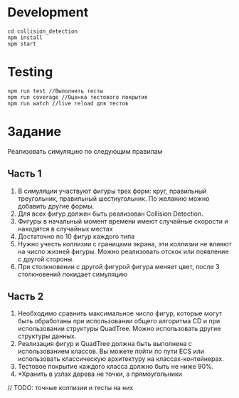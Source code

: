 # Development

```
cd collision_detection
npm install
npm start
```
# Testing
```
npm run test //Выполнить тесты
npm run coverage //Оценка тестового покрытия
npm run watch //live reload для тестов
```

# Задание
Реализовать симуляцию по следующим правилам
## Часть 1
1. В симуляции участвуют фигуры трех форм: круг, правильный треугольник, правильный шестиугольник. По желанию можно добавить другие формы.
2. Для всех фигур должен быть реализован Collision Detection.
3. Фигуры в начальный момент времени имеют случайные скорости и находятся в случайных местах
4. Достаточно по 10 фигур каждого типа
5. Нужно учесть коллизии с границами экрана, эти коллизии не влияют на число жизней фигуры. Можно реализовать отскок или появление с другой стороны.
6. При столкновении с другой фигурой фигура меняет цвет, после 3 столкновений покидает симуляцию

## Часть 2
1. Необходимо сравнить максимальное число фигур, которые могут быть обработаны при использовании общего алгоритма CD и при использовании структуры QuadTree. Можно использовать другие структуры данных.
2. Реализация фигур и QuadTree должна быть выполнена с использованием классов. Вы можете пойти по пути ECS или использовать классическую архитектуру на классах-контейнерах.
3. Тестовое покрытие каждого класса должно быть не ниже 90%.
4. *Хранить в узлах дерева не точки, а прямоугольники


// TODO: точные коллизии и тесты на них
